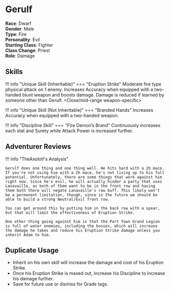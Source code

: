 # Gerulf

**Race**: Dwarf  
**Gender**: Male  
**Type**: Fire  
**Personality**: Evil  
**Starting Class**: Fighter  
**Class Change**: Priest  
**Role**: Damage

## Skills

!!! info "Unique Skill (Inheritable)"
    === "Eruption Strike"
        Moderate fire type physical attack on 1 enemy. Increases Accuracy when equipped with a two-handed blunt weapon and boosts damage. Damage is reduced if learned by someone other than Gerulf. <Close/mid-range weapon-specific\>

!!! info "Unique Skill (Not Inheritable)"
    === "Branded Hands"
        Increases Accuracy when equipped with a two-handed weapon.

!!! info "Discipline Skill"
    === "Fire Demon’s Brand"
        Continuously increases each stat and Surety while Attack Power is increased further.

## Adventurer Reviews

!!! info "TheAxolotl's Analysis"

    Gerulf does one thing and one thing well. He hits hard with a 2h mace. If you're not using him with a 2h mace, he's not living up to his full potential. Unfortunately, there are some things that work against him right now. Since he's evil, he will actually hinder a party that uses Lanavaille, as both of them want to be in the front row and having them both there will negate Lanavaille's row buff. This likely won't be a permanent limitation, though, since in the future we should be able to build a strong Neutral/Evil front row.

    You can get around this by putting him in the back row with a spear, but that will limit the effectiveness of Eruption Strike.

    One other thing going against him is that the Port Town Grand Legion is full of water enemies, including the bosses, which will increase the damage he takes and reduce his Eruption Strike damage unless you inherit Adam to him.

## Duplicate Usage

* Inherit on his own skill will increase the damage and cost of his Eruption Strike.
* Once his Eruption Strike is maxed out, increase his Discipline to increase his damage further.
* Save for future use or dismiss for Grade tags.